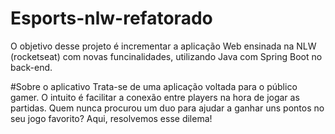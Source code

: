 # Esports-nlw-refatorado
O objetivo desse projeto é incrementar a aplicação Web ensinada na NLW (rocketseat) com novas funcinalidades, utilizando Java com Spring Boot no back-end.


#Sobre o aplicativo
Trata-se de uma aplicação voltada para o público gamer. O intuito é facilitar a conexão entre players na hora de jogar as partidas. Quem nunca procurou um duo para ajudar a ganhar uns pontos no seu jogo favorito? Aqui, resolvemos esse dilema!


